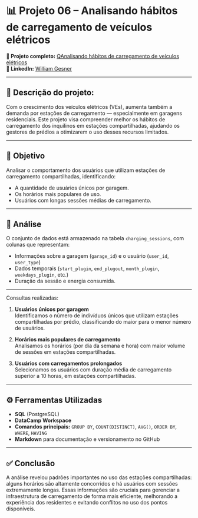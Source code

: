 # 📊 Projeto 06 – Analisando hábitos de carregamento de veículos elétricos

**🔗 Projeto completo:** [QAnalisando hábitos de carregamento de veículos elétricos](https://www.datacamp.com/datalab/w/5e6d07a8-2702-4378-9578-fdb243580d9f/edit)  
**👤 LinkedIn:** [William Gesner](https://www.linkedin.com/in/william-gesner/)

---
## 🧠 Descrição do projeto:
Com o crescimento dos veículos elétricos (VEs), aumenta também a demanda por estações de carregamento — especialmente em garagens residenciais. Este projeto visa compreender melhor os hábitos de carregamento dos inquilinos em estações compartilhadas, ajudando os gestores de prédios a otimizarem o uso desses recursos limitados.

---
## 🎯 Objetivo
Analisar o comportamento dos usuários que utilizam estações de carregamento compartilhadas, identificando:
- A quantidade de usuários únicos por garagem.
- Os horários mais populares de uso.
- Usuários com longas sessões médias de carregamento.

---
## 🔎 Análise
O conjunto de dados está armazenado na tabela `charging_sessions`, com colunas que representam:
- Informações sobre a garagem (`garage_id`) e o usuário (`user_id`, `user_type`)
- Dados temporais (`start_plugin`, `end_plugout`, `month_plugin`, `weekdays_plugin`, etc.)
- Duração da sessão e energia consumida.

---
Consultas realizadas:
1. **Usuários únicos por garagem**  
   Identificamos o número de indivíduos únicos que utilizam estações compartilhadas por prédio, classificando do maior para o menor número de usuários.

2. **Horários mais populares de carregamento**  
   Analisamos os horários (por dia da semana e hora) com maior volume de sessões em estações compartilhadas.

3. **Usuários com carregamentos prolongados**  
   Selecionamos os usuários com duração média de carregamento superior a 10 horas, em estações compartilhadas.

---
## ⚙️ Ferramentas Utilizadas
- **SQL** (PostgreSQL)
- **DataCamp Workspace**
- **Comandos principais:** `GROUP BY`, `COUNT(DISTINCT)`, `AVG()`, `ORDER BY`, `WHERE`, `HAVING`
- **Markdown** para documentação e versionamento no GitHub

---
## ✅ Conclusão
A análise revelou padrões importantes no uso das estações compartilhadas: alguns horários são altamente concorridos e há usuários com sessões extremamente longas. Essas informações são cruciais para gerenciar a infraestrutura de carregamento de forma mais eficiente, melhorando a experiência dos residentes e evitando conflitos no uso dos pontos disponíveis.
